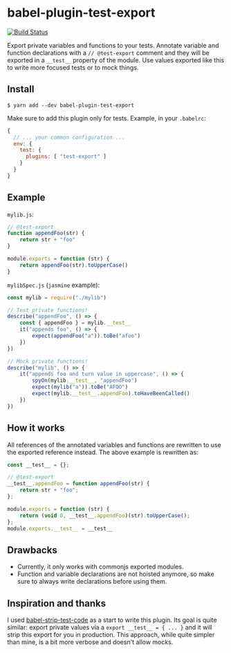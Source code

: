 # babel-plugin-test-export

[![Build Status](https://travis-ci.org/BenoitZugmeyer/babel-plugin-test-export.svg?branch=master)](https://travis-ci.org/BenoitZugmeyer/babel-plugin-test-export)

Export private variables and functions to your tests. Annotate variable and function declarations
with a `// @test-export` comment and they will be exported in a `__test__` property of the module.
Use values exported like this to write more focused tests or to mock things.

## Install

```
$ yarn add --dev babel-plugin-test-export
```

Make sure to add this plugin only for tests. Example, in your `.babelrc`:
```js
{
  // ... your common configuration ...
  env: {
    test: {
      plugins: [ "test-export" ]
    }
  }
}
```

## Example

`mylib.js`:
```js
// @test-export
function appendFoo(str) {
    return str + "foo"
}

module.exports = function (str) {
    return appendFoo(str).toUpperCase()
}
```

`mylibSpec.js` (`jasmine` example):
```js
const mylib = require("./mylib")

// Test private functions!
describe("appendFoo", () => {
    const { appendFoo } = mylib.__test__
    it("appends foo", () => {
        expect(appendFoo("a")).toBe("afoo")
    })
})

// Mock private functions!
describe("mylib", () => {
    it("appends foo and turn value in uppercase", () => {
        spyOn(mylib.__test__, "appendFoo")
        expect(mylib("a")).toBe("AFOO")
        expect(mylib.__test__.appendFoo).toHaveBeenCalled()
    })
})

```

## How it works

All references of the annotated variables and functions are rewritten to use the exported reference
instead.  The above example is rewritten as:

```js
const __test__ = {};

// @test-export
__test__.appendFoo = function appendFoo(str) {
    return str + "foo";
};

module.exports = function (str) {
    return (void 0, __test__.appendFoo)(str).toUpperCase();
};
module.exports.__test__ = __test__
```

## Drawbacks

* Currently, it only works with commonjs exported modules.
* Function and variable declarations are not hoisted anymore, so make sure to always write
  declarations before using them.

## Inspiration and thanks

I used [babel-strip-test-code](https://github.com/madole/babel-strip-test-code) as a start to write
this plugin.  Its goal is quite similar: export private values via a `export __test__ = { ... }` and
it will strip this export for you in production.  This approach, while quite simpler than mine,
is a bit more verbose and doesn't allow mocks.
